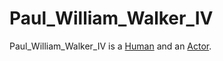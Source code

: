 # Paul_William_Walker_IV

Paul_William_Walker_IV is a [Human](40000001.md) and an [Actor](202000010.md).